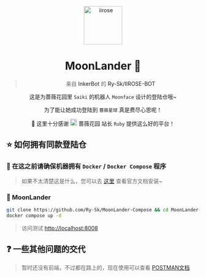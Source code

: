 <p align="center">
<img src="https://static.codemao.cn/i/22/11/20/22/1838-SY.png" alt="iirose" width="100">
</p>

<h1 align="center">MoonLander 🌙</h1>

<blockquote> <p align="center">来自 <a src="https://github.com/InkerBot">InkerBot</a> 的 <a src="https://github.com/Ry-Sk/IIROSE-BOT">Ry-Sk/IIROSE-BOT</a></p></blockquote>

<p align="center">这是为蔷薇花园里 <code>Saiki</code> 的机器人 <code>Moonface</code> 设计的登陆仓哦~</p>

<p align="center">为了能让她成功登陆到 <code>蔷薇星球</code>  真是费尽心思呢！</p>

<p align="center">🙇‍ 这里十分感谢 <a src="https://iirose.com"><img src="https://i.loli.net/2020/05/11/bRMo78CNJP4HIiX.png" alt="iirose" width="18"> 蔷薇花园</a> 站长 <code>Ruby</code> 提供这么好的平台！</p>



## ⭐ 如何拥有同款登陆仓

### 🐧 在这之前请确保机器拥有 `Docker` / `Docker Compose` 程序

> 如果不太清楚这是什么，您可以去 [这里](https://docs.docker.com/get-docker/) 查看官方文档安装~

### 🌙 MoonLander

```bash
git clone https://github.com/Ry-Sk/MoonLander-Compose && cd MoonLander-Compose
docker compose up -d
```

> 访问测试 [http://localhost:8008](http://localhost:8008)


## ❓ 一些其他问题的交代

> 暂时还没有前端，不过都在路上的，现在使用可以查看 [POSTMAN文档 ](https://documenter.getpostman.com/view/10410469/T1DiFzz8?version=latest)
